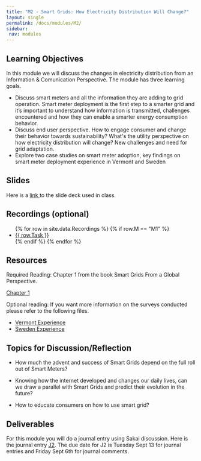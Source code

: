 ```yaml
---
title: "M2 - Smart Grids: How Electricity Distribution Will Change?"
layout: single
permalink: /docs/modules/M2/
sidebar:
 nav: modules
---
```


## Learning Objectives

In this module we will discuss the changes in electricity distribution from an Information & Comunication Perspective. The module has three learning goals.

* Discuss smart meters and all the information they are adding to grid operation. Smart meter deployment is the first step to a smarter grid and it’s important to understand how information is transmitted, challenges encountered and how they can enable a smarter energy consumption behavior. <br>
* Discuss end user perspective. How to engage consumer and change their behavior towards sustainability? What's the utility perspective on how electricity distribution will change? New challenges and need for grid adaptation.
* Explore two case studies on smart meter adoption, key findings on smart meter deployment experience in Vermont and Sweden

## Slides

Here is a <a href="/docs/modules/PPTS/PSE_M2_SmartGrids_Distribution.pdf" > link </a> to the slide deck used in class.

## Recordings (optional)
  <ul>
  {% for row in site.data.Recordings %}
  {% if row.M == "M1" %}
  <li> <a href="{{ row.link }}" target="_blank">{{ row.Task }}</a></li>
  {% endif %}
  {% endfor %}
  </ul>

## Resources

Required Reading: Chapter 1 from the book Smart Grids From a Global Perspective.

<a href="/docs/modules/readings/CH1_SmartGrids_GlobalPerspective.pdf" > Chapter 1 </a>

Optional reading: If you want more information on the surveys conducted please refer to the following files.  

* <a href="/docs/modules/readings/Vermont_experience.pdf" > Vermont Experience </a>
* <a href="/docs/modules/readings/Sweden_experience.pdf" > Sweden Experience </a>

## Topics for Discussion/Reflection

* How much the advent and success of Smart Grids depend on the full roll out of Smart Meters? <br>

* Knowing how the internet developed and changes our daily lives, can we draw a parallel with Smart Grids and predict their evolution in the future? <br>

* How to educate consumers on how to use smart grid? <br>


## Deliverables

For this module you will do a journal entry using Sakai discussion. Here is the journal entry [J2](https://sakai.duke.edu/portal/site/fc198b90-9d77-4c6b-8708-c9d0d044be5b/tool/26e522a4-84f3-4d97-9ad5-a7c405e8ea92/discussionForum/message/dfAllMessages). The due date for J2 is Tuesday Sept 13 for journal entries and Friday Sept 6th for journal comments.

